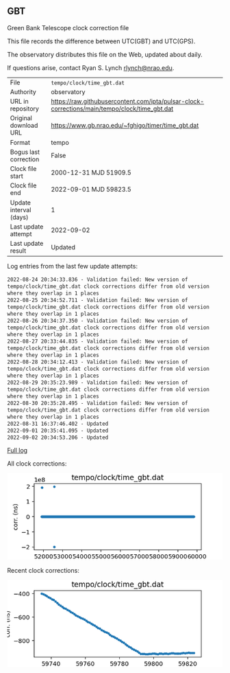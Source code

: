 
## GBT

Green Bank Telescope clock correction file

This file records the difference between UTC(GBT) and UTC(GPS).

The observatory distributes this file on the Web, updated about daily.

If questions arise, contact Ryan S. Lynch <rlynch@nrao.edu>.

|     |     |
|:--- |:--- |
| File | `tempo/clock/time_gbt.dat` |
| Authority | observatory |
| URL in repository | <https://raw.githubusercontent.com/ipta/pulsar-clock-corrections/main/tempo/clock/time_gbt.dat> |
| Original download URL | <https://www.gb.nrao.edu/~fghigo/timer/time_gbt.dat> |
| Format | tempo |
| Bogus last correction | False |
| Clock file start | 2000-12-31 MJD 51909.5 |
| Clock file end | 2022-09-01 MJD 59823.5 |
| Update interval (days) | 1 |
| Last update attempt | 2022-09-02 |
| Last update result | Updated |

Log entries from the last few update attempts:
```
2022-08-24 20:34:33.836 - Validation failed: New version of tempo/clock/time_gbt.dat clock corrections differ from old version where they overlap in 1 places
2022-08-25 20:34:52.711 - Validation failed: New version of tempo/clock/time_gbt.dat clock corrections differ from old version where they overlap in 1 places
2022-08-26 20:34:37.350 - Validation failed: New version of tempo/clock/time_gbt.dat clock corrections differ from old version where they overlap in 1 places
2022-08-27 20:33:44.835 - Validation failed: New version of tempo/clock/time_gbt.dat clock corrections differ from old version where they overlap in 1 places
2022-08-28 20:34:12.413 - Validation failed: New version of tempo/clock/time_gbt.dat clock corrections differ from old version where they overlap in 1 places
2022-08-29 20:35:23.989 - Validation failed: New version of tempo/clock/time_gbt.dat clock corrections differ from old version where they overlap in 1 places
2022-08-30 20:35:28.495 - Validation failed: New version of tempo/clock/time_gbt.dat clock corrections differ from old version where they overlap in 1 places
2022-08-31 16:37:46.402 - Updated
2022-09-01 20:35:41.095 - Updated
2022-09-02 20:34:53.206 - Updated
```
[Full log](https://raw.githubusercontent.com/ipta/pulsar-clock-corrections/main/log/tempo/clock/time_gbt.dat.log)


All clock corrections:

![plot of all clock corrections](time_gbt.dat.png "All corrections")

Recent clock corrections:

![plot of recent clock corrections](time_gbt.dat.short.png "Recent corrections")

